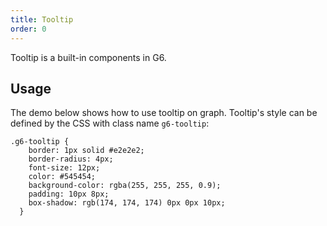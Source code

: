```yaml
---
title: Tooltip
order: 0
---
```


Tooltip is a built-in components in G6.

## Usage

The demo below shows how to use tooltip on graph. Tooltip's style can be defined by the CSS with class name `g6-tooltip`:

```
.g6-tooltip {
    border: 1px solid #e2e2e2;
    border-radius: 4px;
    font-size: 12px;
    color: #545454;
    background-color: rgba(255, 255, 255, 0.9);
    padding: 10px 8px;
    box-shadow: rgb(174, 174, 174) 0px 0px 10px;
  }
```
